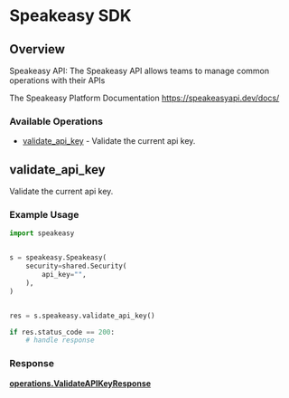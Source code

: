 # Speakeasy SDK

## Overview

Speakeasy API: The Speakeasy API allows teams to manage common operations with their APIs

The Speakeasy Platform Documentation
<https://speakeasyapi.dev/docs/>
### Available Operations

* [validate_api_key](#validate_api_key) - Validate the current api key.

## validate_api_key

Validate the current api key.

### Example Usage

```python
import speakeasy


s = speakeasy.Speakeasy(
    security=shared.Security(
        api_key="",
    ),
)


res = s.speakeasy.validate_api_key()

if res.status_code == 200:
    # handle response
```


### Response

**[operations.ValidateAPIKeyResponse](../../models/operations/validateapikeyresponse.md)**

